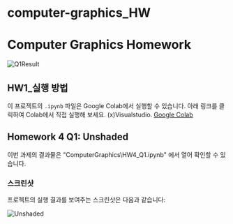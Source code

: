 # computer-graphics_HW




# Computer Graphics Homework




![Q1Result](https://github.com/WoonBong/computer-graphics_HW/assets/84709612/a240eb60-9966-42f3-9407-d2338775adf8)


## HW1_실행 방법

이 프로젝트의 `.ipynb` 파일은 Google Colab에서 실행할 수 있습니다. 아래 링크를 클릭하여 Colab에서 직접 실행해 보세요.
(x)Visualstudio.
[Google Colab](https://colab.research.google.com/)


## Homework 4 Q1: Unshaded

이번 과제의 결과물은 "ComputerGraphics\HW4_Q1.ipynb" 에서 열어 확인할 수 있습니다.


### 스크린샷
프로젝트의 실행 결과를 보여주는 스크린샷은 다음과 같습니다:

![Unshaded](https://github.com/WoonBong/computer-graphics_HW/assets/84709612/007f139e-e2cc-40f5-bf45-f9901c68287a)
